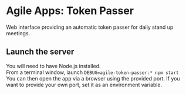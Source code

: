 Agile Apps: Token Passer
==================

Web interface providing an automatic token passer for daily stand up meetings.

## Launch the server
You will need to have Node.js installed.  
From a terminal window, launch `DEBUG=agile-token-passer:* npm start`  
You can then open the app via a browser using the provided port.
If you want to provide your own port, set it as an environment variable.  
